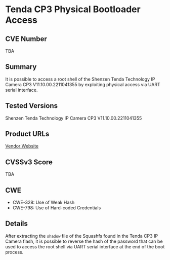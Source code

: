 # Tenda CP3 Physical Bootloader Access

## CVE Number

TBA

## Summary

It is possible to access a root shell of the Shenzen Tenda Technology IP Camera CP3 V11.10.00.2211041355 by exploiting physical access via UART serial interface.

## Tested Versions

Shenzen Tenda Technology IP Camera CP3 V11.10.00.2211041355

## Product URLs

[Vendor Website](https://www.tendacn.com/us/product/CP3v22.html)

## CVSSv3 Score

TBA

## CWE

- CWE-328: Use of Weak Hash
- CWE-798: Use of Hard-coded Credentials

## Details

After extracting the `shadow` file of the Squashfs found in the Tenda CP3 IP Camera flash, it is possible to reverse the hash of the password that can be used to access the root shell via UART serial interface at the end of the boot process.